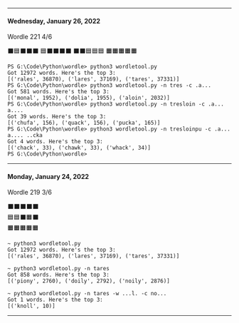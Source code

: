 -------------------------------
#### Wednesday, January 26, 2022
Wordle 221 4/6

⬛🟦⬛⬛⬛
🟦⬛⬛⬛⬛
⬛⬛🟦🟦🟦
🟧🟧🟧🟧🟧
```
PS G:\Code\Python\wordle> python3 wordletool.py
Got 12972 words. Here's the top 3:
[('rales', 36870), ('lares', 37169), ('tares', 37331)]
PS G:\Code\Python\wordle> python3 wordletool.py -n tres -c .a...
Got 581 words. Here's the top 3:
[('monal', 1952), ('dolia', 1955), ('aloin', 2032)]
PS G:\Code\Python\wordle> python3 wordletool.py -n tresloin -c .a... a....
Got 39 words. Here's the top 3:
[('chufa', 156), ('quack', 156), ('pucka', 165)]
PS G:\Code\Python\wordle> python3 wordletool.py -n tresloinpu -c .a... a.... ..cka
Got 4 words. Here's the top 3:
[('chack', 33), ('chawk', 33), ('whack', 34)]
PS G:\Code\Python\wordle>
```
-------------------------------
#### Monday, January 24, 2022
Wordle 219 3/6

⬛️⬛️⬛️⬛️⬛️  
🟦🟦⬛️🟧⬛️  
🟧🟧🟧🟧🟧  

```
~ python3 wordletool.py
Got 12972 words. Here's the top 3:
[('rales', 36870), ('lares', 37169), ('tares', 37331)]

~ python3 wordletool.py -n tares
Got 858 words. Here's the top 3:
[('piony', 2760), ('doily', 2792), ('noily', 2876)]

~ python3 wordletool.py -n tares -w ...l. -c no...
Got 1 words. Here's the top 3:
[('knoll', 10)]
```


--------------------------------
